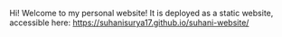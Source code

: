 Hi! Welcome to my personal website! It is deployed as a static website, accessible here: https://suhanisurya17.github.io/suhani-website/
